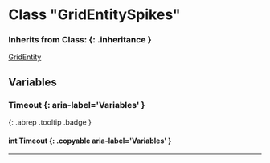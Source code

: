 # Class "GridEntitySpikes"
### Inherits from Class: {: .inheritance }
[GridEntity](GridEntity.md)
## Variables
### Timeout {: aria-label='Variables' }
[ ](#){: .abrep .tooltip .badge }
#### int Timeout  {: .copyable aria-label='Variables' }

___
